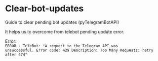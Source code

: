# Clear-bot-updates
Guide to clear pending bot updates (pyTelegramBotAPI)

It helps us to overcome from telebot pending update error.

Error:<br/>
<code>ERROR - TeleBot: "A request to the Telegram API was unsuccessful. Error code: 429 Description: Too Many Requests: retry after 474"</code> 
